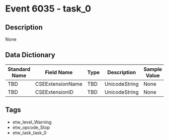 # Event 6035 - task_0

## Description
None

## Data Dictionary
|Standard Name|Field Name|Type|Description|Sample Value|
|---|---|---|---|---|
|TBD|CSEExtensionName|TBD|UnicodeString|None|None|
|TBD|CSEExtensionID|TBD|UnicodeString|None|None|

## Tags
* etw_level_Warning
* etw_opcode_Stop
* etw_task_task_0